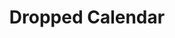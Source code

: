 ---
layout: image
published: true
category: images
type: image

title: Dropped Calendar

src: dropped-calendar-april

caption-title: "April"
caption: "store-bought calendar, stamps"

albums:
    - "dropped"
---
